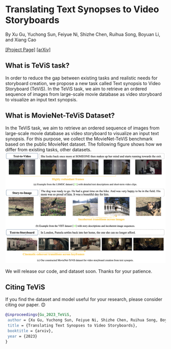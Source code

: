 # Translating Text Synopses to Video Storyboards

By Xu Gu, Yuchong Sun, Feiyue Ni, Shizhe Chen, Ruihua Song, Boyuan Li, and Xiang Cao

[\[Project Page\]](https://ruc-aimind.github.io/projects/TeViS/)  [\[arXiv\]](https://arxiv.org/pdf/2301.00135.pdf)


## What is TeViS task?

In order to reduce the gap between existing tasks and realistic needs for storyboard creation, we propose a new task called Text synopsis to Video Storyboard (TeViS). In the TeViS task, we aim to retrieve an ordered sequence of images from large-scale movie database as video storyboard to visualize an input text synopsis.

## What is MovieNet-TeViS Dataset?

In the TeViS task, we aim to retrieve an ordered sequence of images from large-scale movie database as video storyboard to visualize an input text synopsis. For this purpose, we collect the MovieNet-TeViS benchmark based on the public MovieNet dataset.
The following figure shows how we differ from existing tasks, other datasets.
<img src="figs/dataset.png" alt="dataset" style="zoom:50%;" />

We will release our code, and dataset soon. Thanks for your patience.


## Citing TeViS

If you find the dataset and model useful for your research, please consider citing our paper. 😊

```bibtex
@inproceedings{Gu_2023_TeViS,
 author = {Xu Gu, Yuchong Sun, Feiyue Ni, Shizhe Chen, Ruihua Song, Boyuan Li, Xiang Cao},
 title = {Translating Text Synopses to Video Storyboards},
 booktitle = {arxiv},
 year = {2023}
}
```
